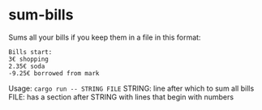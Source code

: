 # sum-bills

Sums all your bills if you keep them in a file in this format:

```
Bills start:
3€ shopping
2.35€ soda
-9.25€ borrowed from mark
```

Usage:
`cargo run -- STRING FILE`
STRING: line after which to sum all bills
FILE: has a section after STRING with lines that begin with numbers
